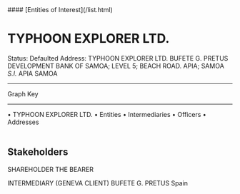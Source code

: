 <link rel="stylesheet" type="text/css" href="../../assets/style.css">
#### [Entities of Interest](/list.html)

<style>
body{background-image:url("http://eoi-graphs.s3-website-eu-west-1.amazonaws.com/TYPHOON_EXPLORER_LTD..png");background-repeat: no-repeat;background-size: contain;}
.markdown>p>span{background-color: white;}
</style>

# TYPHOON EXPLORER LTD.
<span>Status: Defaulted
Address: TYPHOON EXPLORER LTD. BUFETE G. PRETUS DEVELOPMENT BANK OF SAMOA; LEVEL 5; BEACH ROAD. APIA; SAMOA *S.I.* APIA SAMOA
</span>

---



<div class="legend">
Graph Key
<hr>
<span class="focus">• TYPHOON EXPLORER LTD.</span>
<span class="entity">• Entities</span>
<span class="intermediary">• Intermediaries</span>
<span class="officer">• Officers</span>
<span class="address">• Addresses</span>
</div><br>


## Stakeholders
<span>SHAREHOLDER
THE BEARER
</span>

<span>INTERMEDIARY
(GENEVA CLIENT) BUFETE G. PRETUS
Spain
</span>


